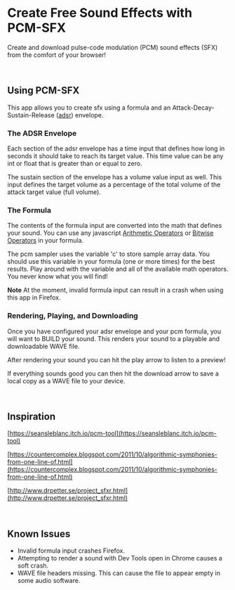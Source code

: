 # Create Free Sound Effects with PCM-SFX

Create and download pulse-code modulation (PCM) sound effects (SFX) from the comfort of your browser!

&nbsp;

## Using PCM-SFX

This app allows you to create sfx using a formula and an Attack-Decay-Sustain-Release ([adsr](https://www.wikiaudio.org/adsr-envelope/)) envelope.

### The ADSR Envelope

Each section of the adsr envelope has a time input that defines how long in seconds it should take to reach its target value. This time value can be any int or float that is greater than or equal to zero.

The sustain section of the envelope has a volume value input as well. This input defines the target volume as a percentage of the total volume of the attack target value (full volume).

### The Formula

The contents of the formula input are converted into the math that defines your sound. You can use any javascript [Arithmetic Operators](https://www.w3schools.com/js/js_arithmetic.asp) or [Bitwise Operators](https://www.w3schools.com/js/js_bitwise.asp) in your formula.

The pcm sampler uses the variable 'c' to store sample array data. You should use this variable in your formula (one or more times) for the best results. Play around with the variable and all of the available math operators. You never know what you will find!

**Note** At the moment, invalid formula input can result in a crash when using this app in Firefox.

### Rendering, Playing, and Downloading

Once you have configured your adsr envelope and your pcm formula, you will want to BUILD your sound. This renders your sound to a playable and downloadable WAVE file.

After rendering your sound you can hit the play arrow to listen to a preview!

If everything sounds good you can then hit the download arrow to save a local copy as a WAVE file to your device.

&nbsp;

## Inspiration

[https://seansleblanc.itch.io/pcm-tool](https://seansleblanc.itch.io/pcm-tool)

[https://countercomplex.blogspot.com/2011/10/algorithmic-symphonies-from-one-line-of.html](https://countercomplex.blogspot.com/2011/10/algorithmic-symphonies-from-one-line-of.html)

[http://www.drpetter.se/project_sfxr.html](http://www.drpetter.se/project_sfxr.html)

&nbsp;

## Known Issues

* Invalid formula input crashes Firefox.
* Attempting to render a sound with Dev Tools open in Chrome causes a soft crash.
* WAVE file headers missing. This can cause the file to appear empty in some audio software.



